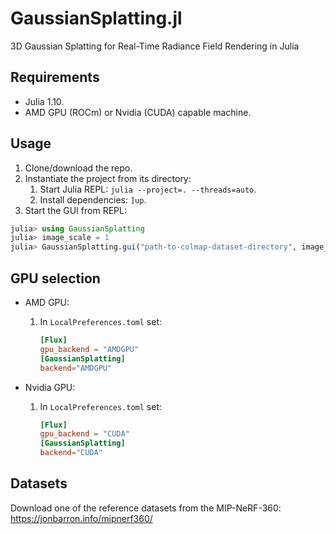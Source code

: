 # GaussianSplatting.jl

3D Gaussian Splatting for Real-Time Radiance Field Rendering in Julia

## Requirements

- Julia 1.10.
- AMD GPU (ROCm) or Nvidia (CUDA) capable machine.

## Usage

1. Clone/download the repo.
2. Instantiate the project from its directory:
   1. Start Julia REPL: `julia --project=. --threads=auto`.
   2. Install dependencies: `]up`.
3. Start the GUI from REPL:
```julia
julia> using GaussianSplatting
julia> image_scale = 1
julia> GaussianSplatting.gui("path-to-colmap-dataset-directory", image_scale)
```

## GPU selection

- AMD GPU:
  1. In `LocalPreferences.toml` set:
     ```toml
     [Flux]
     gpu_backend = "AMDGPU"
     [GaussianSplatting]
     backend="AMDGPU"
     ```

- Nvidia GPU:
  1. In `LocalPreferences.toml` set:
     ```toml
     [Flux]
     gpu_backend = "CUDA"
     [GaussianSplatting]
     backend="CUDA"
     ```

## Datasets

Download one of the reference datasets from the MIP-NeRF-360:
https://jonbarron.info/mipnerf360/
